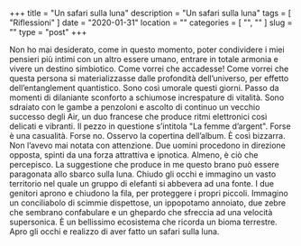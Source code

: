 +++
title = "Un safari sulla luna"
description = "Un safari sulla luna"
tags = [ "Riflessioni" ]
date = "2020-01-31"
location = ""
categories = [
  "",
  ""
]
slug = ""
type = "post"
+++

Non ho mai desiderato, come in questo momento, poter condividere i miei pensieri più intimi con un altro essere umano, entrare in totale armonia e vivere un destino simbiotico. Come vorrei che accadesse! Come vorrei che questa persona si materializzasse dalle profondità dell’universo, per effetto dell’entanglement quantistico. Sono così umorale questi giorni. Passo da momenti di dilaniante sconforto a schiumose increspature di vitalità. Sono sdraiato con le gambe a penzoloni e ascolto di continuo un vecchio successo degli Air, un duo francese che produce ritmi elettronici così delicati e vibranti. Il pezzo in questione s’intitola "La femme d’argent". Forse è una casualità. Forse no. Osservo la copertina dell’album. È così bizzarra. Non l’avevo mai notata con attenzione. Due uomini procedono in direzione opposta, spinti da una forza attrattiva e ipnotica. Almeno, è ciò che percepisco. La suggestione che produce in me questo brano può essere paragonata allo sbarco sulla luna. Chiudo gli occhi e immagino un vasto territorio nel quale un gruppo di elefanti si abbevera ad una fonte. I due genitori aprono e chiudono la fila, per proteggere i propri piccoli. Immagino un conciliabolo di scimmie dispettose, un ippopotamo annoiato, due zebre che sembrano confabulare e un ghepardo che sfreccia ad una velocità supersonica. È un bellissimo ecosistema che ricorda un bioma terrestre. Apro gli occhi e realizzo di aver fatto un safari sulla luna.

